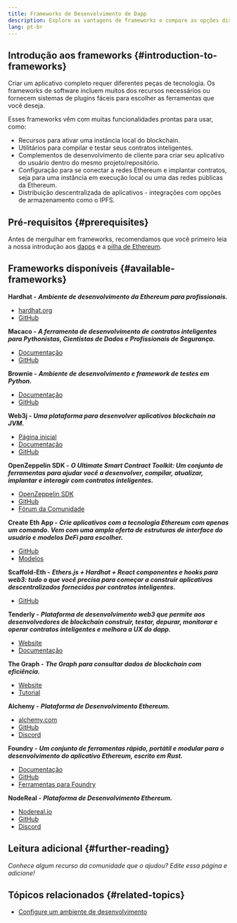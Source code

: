 ```yaml
---
title: Frameworks de Desenvolvimento de Dapp
description: Explore as vantagens de frameworks e compare as opções disponíveis.
lang: pt-br
---
```


## Introdução aos frameworks {#introduction-to-frameworks}

Criar um aplicativo completo requer diferentes peças de tecnologia. Os frameworks de software incluem muitos dos recursos necessários ou fornecem sistemas de plugins fáceis para escolher as ferramentas que você deseja.

Esses frameworks vêm com muitas funcionalidades prontas para usar, como:

- Recursos para ativar uma instância local do blockchain.
- Utilitários para compilar e testar seus contratos inteligentes.
- Complementos de desenvolvimento de cliente para criar seu aplicativo do usuário dentro do mesmo projeto/repositório.
- Configuração para se conectar a redes Ethereum e implantar contratos, seja para uma instância em execução local ou uma das redes públicas da Ethereum.
- Distribuição descentralizada de aplicativos - integrações com opções de armazenamento como o IPFS.

## Pré-requisitos {#prerequisites}

Antes de mergulhar em frameworks, recomendamos que você primeiro leia a nossa introdução aos [dapps](/developers/docs/dapps/) e a [pilha de Ethereum](/developers/docs/ethereum-stack/).

## Frameworks disponíveis {#available-frameworks}

**Hardhat -** **_Ambiente de desenvolvimento da Ethereum para profissionais._**

- [hardhat.org](https://hardhat.org)
- [GitHub](https://github.com/nomiclabs/hardhat)

**Macaco -** **_A ferramenta de desenvolvimento de contratos inteligentes para Pythonistas, Cientistas de Dados e Profissionais de Segurança._**

- [Documentação](https://docs.apeworx.io/ape/stable/)
- [GitHub](https://github.com/ApeWorX/ape)

**Brownie -** **_Ambiente de desenvolvimento e framework de testes em Python._**

- [Documentação](https://eth-brownie.readthedocs.io/en/latest/)
- [GitHub](https://github.com/eth-brownie/brownie)

**Web3j -** **_Uma plataforma para desenvolver aplicativos blockchain na JVM._**

- [Página inicial](https://www.web3labs.com/web3j-sdk)
- [Documentação](https://docs.web3j.io)
- [GitHub](https://github.com/web3j/web3j)

**OpenZeppelin SDK -** **_O Ultimate Smart Contract Toolkit: Um conjunto de ferramentas para ajudar você a desenvolver, compilar, atualizar, implantar e interagir com contratos inteligentes._**

- [OpenZeppelin SDK](https://openzeppelin.com/sdk/)
- [GitHub](https://github.com/OpenZeppelin/openzeppelin-sdk)
- [Fórum da Comunidade](https://forum.openzeppelin.com/c/support/17)

**Create Eth App -** **_Crie aplicativos com a tecnologia Ethereum com apenas um comando. Vem com uma ampla oferta de estruturas de interface do usuário e modelos DeFi para escolher._**

- [GitHub](https://github.com/paulrberg/create-eth-app)
- [Modelos](https://github.com/PaulRBerg/create-eth-app/tree/develop/templates)

**Scaffold-Eth -** **_Ethers.js + Hardhat + React componentes e hooks para web3: tudo o que você precisa para começar a construir aplicativos descentralizados fornecidos por contratos inteligentes._**

- [GitHub](https://github.com/scaffold-eth/scaffold-eth-2)

**Tenderly -** **_Plataforma de desenvolvimento web3 que permite aos desenvolvedores de blockchain construir, testar, depurar, monitorar e operar contratos inteligentes e melhora a UX do dapp._**

- [Website](https://tenderly.co/)
- [Documentação](https://docs.tenderly.co/ethereum-development-practices)

**The Graph -** **_The Graph para consultar dados de blockchain com eficiência._**

- [Website](https://thegraph.com/)
- [Tutorial](/developers/tutorials/the-graph-fixing-web3-data-querying/)

**Alchemy -** **_Plataforma de Desenvolvimento Ethereum._**

- [alchemy.com](https://www.alchemy.com/)
- [GitHub](https://github.com/alchemyplatform)
- [Discord](https://discord.com/invite/A39JVCM)

**Foundry -** **_Um conjunto de ferramentas rápido, portátil e modular para o desenvolvimento do aplicativo Ethereum, escrito em Rust._**

- [Documentação](https://book.getfoundry.sh/)
- [GitHub](https://github.com/gakonst/foundry/)
- [Ferramentas para Foundry](https://github.com/crisgarner/awesome-foundry)

**NodeReal -** **_Plataforma de Desenvolvimento Ethereum._**

- [Nodereal.io](https://nodereal.io/)
- [GitHub](https://github.com/node-real)
- [Discord](https://discord.gg/V5k5gsuE)

## Leitura adicional {#further-reading}

_Conhece algum recurso da comunidade que o ajudou? Edite essa página e adicione!_

## Tópicos relacionados {#related-topics}

- [Configure um ambiente de desenvolvimento](/developers/local-environment/)
